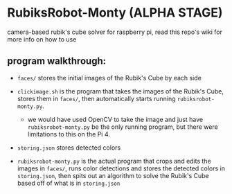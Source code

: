 # RubiksRobot-Monty (ALPHA STAGE)
camera-based rubik's cube solver for raspberry pi, read this repo's wiki for more info on how to use

## program walkthrough:

- `faces/` stores the initial images of the Rubik's Cube by each side

- `clickimage.sh` is the program that takes the images of the Rubik's Cube, stores them in `faces/`, then automatically starts running `rubiksrobot-monty.py`. 
     - we would have used OpenCV to take the image and just have `rubiksrobot-monty.py` be the only running program, but there were limitations to this on the Pi 4.
 
- `storing.json` stores detected colors 

- `rubiksrobot-monty.py` is the actual program that crops and edits the images in `faces/`, runs color detections and stores the detected colors in `storing.json`, then spits out an algorithm to solve the Rubik's Cube based off of what is in `storing.json`